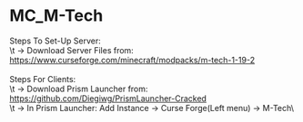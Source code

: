 # MC_M-Tech

Steps To Set-Up Server:\
\t -> Download Server Files from: https://www.curseforge.com/minecraft/modpacks/m-tech-1-19-2 \
\
Steps For Clients:\
\t -> Download Prism Launcher from: https://github.com/Diegiwg/PrismLauncher-Cracked \
\t -> In Prism Launcher: Add Instance -> Curse Forge(Left menu) -> M-Tech\
